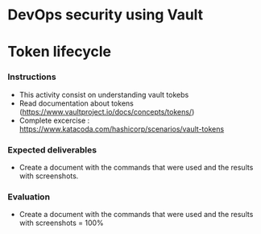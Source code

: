 # DevOps security using Vault
# Token lifecycle

### Instructions
- This activity consist on understanding vault tokebs
- Read documentation about tokens (https://www.vaultproject.io/docs/concepts/tokens/)
- Complete excercise : https://www.katacoda.com/hashicorp/scenarios/vault-tokens


### Expected deliverables
- Create a document with the commands that were used and the results with screenshots.

### Evaluation

- Create a document with the commands that were used and the results with screenshots = 100%